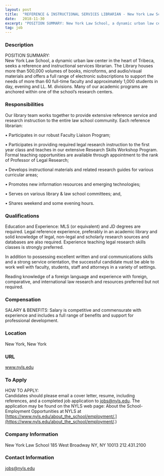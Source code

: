 ```yaml
---
layout: post
title:  "REFERENCE & INSTRUCTIONAL SERVICES LIBRARIAN - New York Law School"
date:   2018-11-30
excerpt: "POSITION SUMMARY: New York Law School, a dynamic urban law center in the heart of Tribeca, seeks a reference and instructional services librarian. The Library houses more than 500,000 volumes of books, microforms, and audio/visual materials and offers a full range of electronic subscriptions to support the needs of more..."
tag: job
---
```


### Description   

POSITION SUMMARY:  
New York Law School, a dynamic urban law center in the heart of Tribeca, seeks a reference and instructional services librarian. The Library houses more than 500,000 volumes of books, microforms, and audio/visual materials and offers a full range of electronic subscriptions to support the needs of more than 60 full-time faculty and approximately 1,000 students in day, evening and LL. M. divisions.  Many of our academic programs are anchored within one of the school’s research centers. 



### Responsibilities   

Our library team works together to provide extensive reference service and research instruction to the entire law school community.  Each reference librarian:


• 	Participates in our robust Faculty Liaison Program;

• 	Participates in providing required legal research instruction to the first year class and teaches in our extensive Research Skills Workshop Program.  Formal teaching opportunities are available through appointment to the rank of Professor of Legal Research;

• 	Develops instructional materials and related research guides for various curricular areas;

• 	Promotes new information resources and emerging technologies;		

• 	Serves on various library & law school committees; and,  

• 	Shares weekend and some evening hours.



### Qualifications   

Education and Experience:
MLS (or equivalent) and JD degrees are required. Legal reference experience, preferably in an academic library and solid knowledge of legal, non-legal and scholarly research sources and databases are also required. Experience teaching legal research skills classes is strongly preferred. 

In addition to possessing excellent written and oral communications skills and a strong service orientation, the successful candidate must be able to work well with faculty, students, staff and attorneys in a variety of settings.

Reading knowledge of a foreign language and experience with foreign, comparative, and international law research and resources preferred but not required.    



### Compensation   

SALARY & BENEFITS: Salary is competitive and commensurate with experience and includes a full range of benefits and support for professional development.


### Location   

New York, New York


### URL   

www.nyls.edu

### To Apply   

HOW TO APPLY:  
Candidates should please email a cover letter, resume, including references, and a completed job application to jobs@nyls.edu. The application may be found on the NYLS web page: About the School- Employment Opportunities at NYLS at [https://www.nyls.edu/about_the_school/employment/.](https://www.nyls.edu/about_the_school/employment/.)  



### Company Information   

New York Law School
185 West Broadway
NY, NY 10013
212.431.2100


### Contact Information   

jobs@nyls.edu

